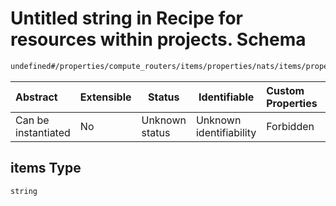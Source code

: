 # Untitled string in Recipe for resources within projects. Schema

```txt
undefined#/properties/compute_routers/items/properties/nats/items/properties/subnetworks/items/properties/secondary_ip_range_names/items
```




| Abstract            | Extensible | Status         | Identifiable            | Custom Properties | Additional Properties | Access Restrictions | Defined In                                                                                                          |
| :------------------ | ---------- | -------------- | ----------------------- | :---------------- | --------------------- | ------------------- | ------------------------------------------------------------------------------------------------------------------- |
| Can be instantiated | No         | Unknown status | Unknown identifiability | Forbidden         | Allowed               | none                | [resources.schema.json\*](../../../../../../../../../../tmp/182028425/resources.schema.json "open original schema") |

## items Type

`string`

